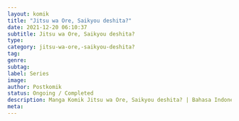 ```yaml
---
layout: komik
title: "Jitsu wa Ore, Saikyou deshita?"
date: 2021-12-20 06:10:37
subtitle: Jitsu wa Ore, Saikyou deshita?
type: 
category: jitsu-wa-ore,-saikyou-deshita?
tag: 
genre: 
subtag: 
label: Series
image: 
author: Postkomik
status: Ongoing / Completed
description: Manga Komik Jitsu wa Ore, Saikyou deshita? | Bahasa Indonesia
meta: 
---
```

